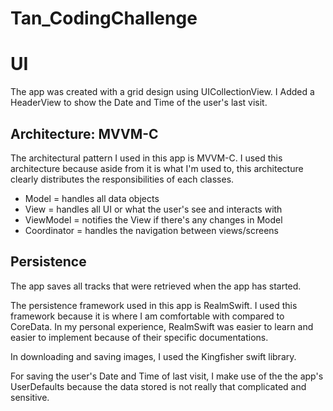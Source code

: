 # Tan_CodingChallenge

# UI

The app was created with a grid design using UICollectionView. I Added a HeaderView to show the Date and Time of the user's last visit.

## Architecture: MVVM-C

The architectural pattern I used in this app is MVVM-C.
I used this architecture because aside from it is what I'm used to, this architecture clearly distributes the responsibilities of each classes.

- Model = handles all data objects
- View = handles all UI or what the user's see and interacts with
- ViewModel = notifies the View if there's any changes in Model
- Coordinator = handles the navigation between views/screens

## Persistence

The app saves all tracks that were retrieved when the app has started.

The persistence framework used in this app is RealmSwift.
I used this framework because it is where I am comfortable with compared to CoreData.
In my personal experience, RealmSwift was easier to learn and easier to implement because of their specific documentations.

In downloading and saving images, I used the Kingfisher swift library.

For saving the user's Date and Time of last visit, I make use of the the app's UserDefaults because the data stored is not really that complicated and sensitive.


